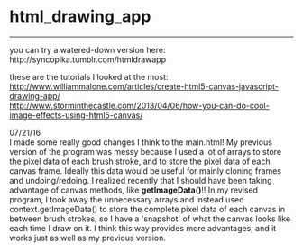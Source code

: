 # html_drawing_app    
<hr>
you can try a watered-down version here: http://syncopika.tumblr.com/htmldrawapp    
    
these are the tutorials I looked at the most:    
http://www.williammalone.com/articles/create-html5-canvas-javascript-drawing-app/    
http://www.storminthecastle.com/2013/04/06/how-you-can-do-cool-image-effects-using-html5-canvas/    
    
07/21/16    
I made some really good changes I think to the main.html! My previous version of the program was messy because I used a lot of arrays to store the pixel data of each brush stroke, and to store the pixel data of each canvas frame. Ideally this data would be useful for mainly cloning frames and undoing/redoing. I realized recently that I should have been taking advantage of canvas methods, like <b>getImageData()</b>!! In my revised program, I took away the unnecessary arrays and instead used context.getImageData() to store the complete pixel data of each canvas in between brush strokes, so I have a 'snapshot' of what the canvas looks like each time I draw on it. I think this way provides more advantages, and it works just as well as my previous version. 

    
